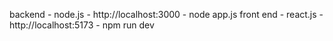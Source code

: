 backend - node.js - http://localhost:3000   - node app.js
front end - react.js - http://localhost:5173 - npm run dev


